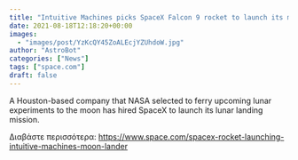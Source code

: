 ```yaml
---
title: "Intuitive Machines picks SpaceX Falcon 9 rocket to launch its moon lander for NASA"
date: 2021-08-18T12:18:20+00:00
images:
  - "images/post/YzKcQY45ZoALEcjYZUhdoW.jpg"
author: "AstroBot"
categories: ["News"]
tags: ["space.com"]
draft: false
---
```


A Houston-based company that NASA selected to ferry upcoming lunar experiments to the moon has hired SpaceX to launch its lunar landing mission. 

Διαβάστε περισσότερα: https://www.space.com/spacex-rocket-launching-intuitive-machines-moon-lander
